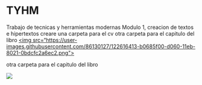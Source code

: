 # TYHM
Trabajo de tecnicas y herramientas modernas
Modulo 1, creacion de textos e hipertextos
creare una carpeta para el cv
otra carpeta para el capitulo del libro
<a href=“https://github.com/rosaritoruoti/TYHM/blob/main/prueba.pdf%20CV.pdf”>
<img src=“https://user-images.githubusercontent.com/86130127/122616413-b0685f00-d060-11eb-8021-0bdcfc2a6ec2.png">
<a/>
 
otra carpeta para el capitulo del libro

<a href=“https://github.com/rosaritoruoti/TYHM/blob/main/traduccion%20cap6%20pdf.pdf”>
<img src="https://user-images.githubusercontent.com/86130127/122616321-89119200-d060-11eb-9081-6a862b69005f.png">
<a/>
